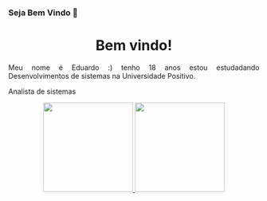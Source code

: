 ### Seja Bem Vindo 👋

<h1 align="center">Bem vindo!</h1>
<p align="justify">Meu nome é Eduardo :) tenho 18 anos estou estudadando  Desenvolvimentos de sistemas na Universidade Positivo.
<p align="justify">Analista de sistemas</p>

<div align="center">
  <a href="https://github.com/Eduardo-Geandre">
  <img height="180em" src="https://github-readme-stats.vercel.app/api?username=Eduardo-Geandre&show_icons=true&theme=dark&include_all_commits=true&count_private=true"/>
  <img height="180em" src="https://github-readme-stats.vercel.app/api/top-langs/?username=Eduardo-Geandre&layout=compact&langs_count=7&theme=dracula"/>
</div>
